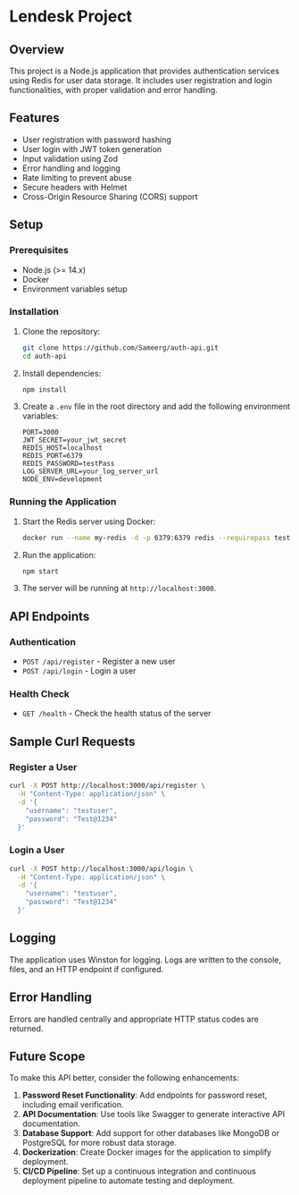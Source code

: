 # Lendesk Project

## Overview

This project is a Node.js application that provides authentication services using Redis for user data storage. It includes user registration and login functionalities, with proper validation and error handling.

## Features

- User registration with password hashing
- User login with JWT token generation
- Input validation using Zod
- Error handling and logging
- Rate limiting to prevent abuse
- Secure headers with Helmet
- Cross-Origin Resource Sharing (CORS) support

## Setup

### Prerequisites

- Node.js (>= 14.x)
- Docker
- Environment variables setup

### Installation

1. Clone the repository:
   ```bash
   git clone https://github.com/Sameerg/auth-api.git
   cd auth-api
   ```

2. Install dependencies:
   ```bash
   npm install
   ```

3. Create a `.env` file in the root directory and add the following environment variables:
   ```env
   PORT=3000
   JWT_SECRET=your_jwt_secret
   REDIS_HOST=localhost
   REDIS_PORT=6379
   REDIS_PASSWORD=testPass
   LOG_SERVER_URL=your_log_server_url
   NODE_ENV=development
   ```

### Running the Application

1. Start the Redis server using Docker:
   ```bash
   docker run --name my-redis -d -p 6379:6379 redis --requirepass testPass
   ```

2. Run the application:
   ```bash
   npm start
   ```

3. The server will be running at `http://localhost:3000`.

## API Endpoints

### Authentication

- `POST /api/register` - Register a new user
- `POST /api/login` - Login a user

### Health Check

- `GET /health` - Check the health status of the server

## Sample Curl Requests

### Register a User
```bash
curl -X POST http://localhost:3000/api/register \
  -H "Content-Type: application/json" \
  -d '{
    "username": "testuser",
    "password": "Test@1234"
  }'
```

### Login a User
```bash
curl -X POST http://localhost:3000/api/login \
  -H "Content-Type: application/json" \
  -d '{
    "username": "testuser",
    "password": "Test@1234"
  }'
```

## Logging

The application uses Winston for logging. Logs are written to the console, files, and an HTTP endpoint if configured.

## Error Handling

Errors are handled centrally and appropriate HTTP status codes are returned.

## Future Scope

To make this API better, consider the following enhancements:

1. **Password Reset Functionality**: Add endpoints for password reset, including email verification.
2. **API Documentation**: Use tools like Swagger to generate interactive API documentation.
3. **Database Support**: Add support for other databases like MongoDB or PostgreSQL for more robust data storage.
4. **Dockerization**: Create Docker images for the application to simplify deployment.
5. **CI/CD Pipeline**: Set up a continuous integration and continuous deployment pipeline to automate testing and deployment.
